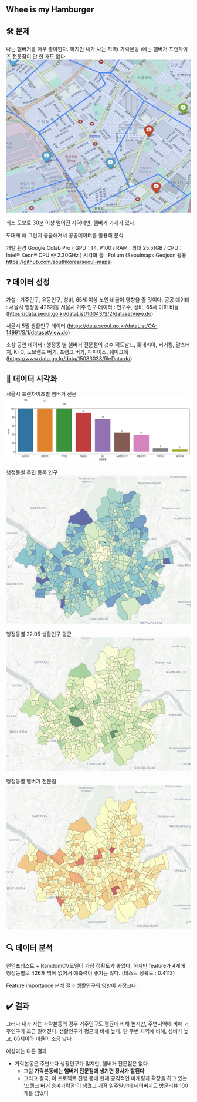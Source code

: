 ## Whee is my Hamburger


## 🛠 문제
나는 햄버거를 매우 좋아한다.
하지만 내가 사는 지역( 가락본동 )에는 햄버거 프랜차이즈 전문점이 단 한 개도 없다. 
![캡처](/image/garak.png)

최소 도보로 30분 이상 떨어진 지역에만, 햄버거 가게가 있다. 

도대체 왜 그런지 궁금해져서 공공데이터를 활용해 분석

개발 환경
Google Colab Pro ( GPU : T4, P100 / RAM : 최대 25.51GB / CPU : Intel® Xeon® CPU @ 2.30GHz )
시각화 툴 : Folium (Seoulmaps Geojson 활용 https://github.com/southkorea/seoul-maps)

## ❓ 데이터 선정
가설 : 거주인구, 유동인구, 성비, 65세 이상 노인 비율이 영향을 줄 것이다. 
공공 데이터 : 서울시 행정동 426개동 
서울시 거주 인구 데이터 : 인구수, 성비, 65세 이하 비율(https://data.seoul.go.kr/dataList/10043/S/2/datasetView.do)

서울시 5월 생활인구 데이터 (https://data.seoul.go.kr/dataList/OA-14991/S/1/datasetView.do)

소상 공인 데이터 : 행정동 별 햄버거 전문점의 갯수
맥도날드, 롯데리아, 버거킹, 맘스터치, KFC, 노브랜드 버거,
프랭크 버거, 파파이스, 쉐이크쉑 (https://www.data.go.kr/data/15083033/fileData.do)

## 🧹 데이터 시각화
서울시 프랜차이즈별 햄버거 전문
![캡처](/image/ham_count.png)


행정동별 주민 등록 인구
![캡처](/image/residence_peo.png)

행정동별 22.05 생활인구 평균
![캡처](/image/living_peo.png)

행정동별 햄버거 전문점
![캡처](/image/dong_ham.png)




## 🔍 데이터 분석
랜덤포레스트 + RamdomCV모델이 가장 정확도가 좋았다.
하지만 feature가 4개에 행정동별로 426개 밖에 없어서 예측력이 좋지는 않다. (테스트 정확도 : 0.4113)

Feature importance 분석 결과
생활인구의 영향이 가장크다.

## ✔️ 결과
그러나 내가 사는 가락본동의 경우 거주인구도 평균에 비해 높지만, 주변지역에 비해 거주인구가 조금 떨어진다.
생활인구가 평균에 비해  높다. 
단 주변 지역에 비해, 성비가 높고, 65세이하 비율이 조금 낮다

예상과는 다른 결과
- 가락본동은 주변보다 생활인구가 많지만, 햄버거 전문점은 없다.
    - 그럼 **가락본동에는 햄버거 전문점에 생기면 장사가 잘된다**
    - 그리고 결국, 이 프로젝트 진행 중에 현재 공격적인 마케팅과 확장을 하고 있는  ‘프랭크 버거 송파가락점’이 생겼고 개점 일주일만에 네이버지도 방문리뷰 100개를 넘었다



